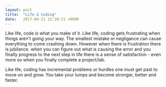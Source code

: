 ```yaml
---
layout: post
title:  "Life & Coding"
date:   2017-04-21 22:20:21 +0000
---
```



Like life, code is what you make of it. Like life, coding gets frustrating when things aren't going your way. The smallest mistake or negligance can cause everything to come crashing down. However when there is frustration there is jubilance. when you can figure out what is causing the error and you finally progress to the next step in life there is a sense of satisfaction - even more so when you finally complete a project/lab. 

Like life, coding has incremental problems or hurdles one must get past to move on and grow. You take your lumps and become stronger, better and faster. 

